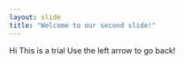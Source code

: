 ```yaml
---
layout: slide
title: "Welcome to our second slide!"
---
```

Hi This is a trial
Use the left arrow to go back!
